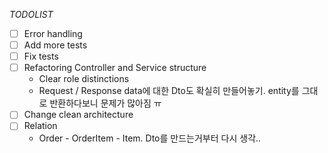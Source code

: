 _TODOLIST_

- [ ] Error handling 
- [ ] Add more tests
- [ ] Fix tests
- [ ] Refactoring Controller and Service structure
  - Clear role distinctions
  - Request / Response data에 대한 Dto도 확실히 만들어놓기. entity를 그대로 반환하다보니 문제가 많아짐 ㅠ
- [ ] Change clean architecture
- [ ] Relation
  - Order - OrderItem - Item. Dto를 만드는거부터 다시 생각..